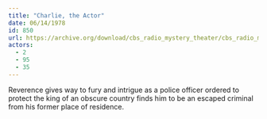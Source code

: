 ```yaml
---
title: "Charlie, the Actor"
date: 06/14/1978
id: 850
url: https://archive.org/download/cbs_radio_mystery_theater/cbs_radio_mystery_theater-0801-0850.zip/cbs_radio_mystery_theater-0801-0850%2Fcbsrmt_0850_charlie_the_actor.mp3
actors:
  - 2
  - 95
  - 35
---
```

Reverence gives way to fury and intrigue as a police officer ordered to protect the king of an obscure country finds him to be an escaped criminal from his former place of residence.
